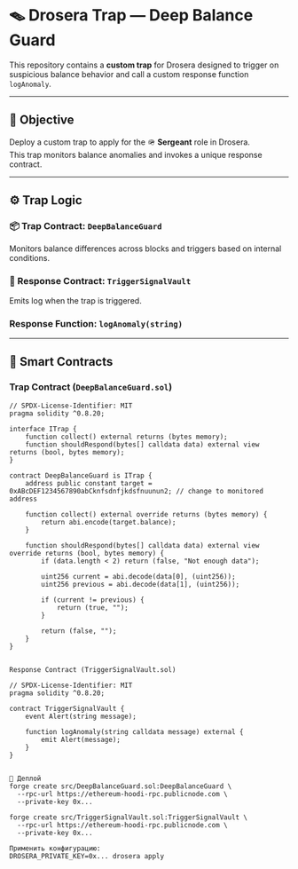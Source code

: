 # 🪤 Drosera Trap — Deep Balance Guard

This repository contains a **custom trap** for Drosera designed to trigger on suspicious balance behavior and call a custom response function `logAnomaly`.

---

## 🎯 Objective

Deploy a custom trap to apply for the 🪖 **Sergeant** role in Drosera.  
This trap monitors balance anomalies and invokes a unique response contract.

---

## ⚙️ Trap Logic

### 📦 Trap Contract: `DeepBalanceGuard`
Monitors balance differences across blocks and triggers based on internal conditions.

### 🧠 Response Contract: `TriggerSignalVault`
Emits log when the trap is triggered.

### Response Function: `logAnomaly(string)`

---

## 🧾 Smart Contracts

### Trap Contract (`DeepBalanceGuard.sol`)
```solidity
// SPDX-License-Identifier: MIT
pragma solidity ^0.8.20;

interface ITrap {
    function collect() external returns (bytes memory);
    function shouldRespond(bytes[] calldata data) external view returns (bool, bytes memory);
}

contract DeepBalanceGuard is ITrap {
    address public constant target = 0xABcDEF1234567890abCknfsdnfjkdsfnuunun2; // change to monitored address

    function collect() external override returns (bytes memory) {
        return abi.encode(target.balance);
    }

    function shouldRespond(bytes[] calldata data) external view override returns (bool, bytes memory) {
        if (data.length < 2) return (false, "Not enough data");

        uint256 current = abi.decode(data[0], (uint256));
        uint256 previous = abi.decode(data[1], (uint256));

        if (current != previous) {
            return (true, "");
        }

        return (false, "");
    }
}


Response Contract (TriggerSignalVault.sol)

// SPDX-License-Identifier: MIT
pragma solidity ^0.8.20;

contract TriggerSignalVault {
    event Alert(string message);

    function logAnomaly(string calldata message) external {
        emit Alert(message);
    }
}


🚀 Деплой
forge create src/DeepBalanceGuard.sol:DeepBalanceGuard \
  --rpc-url https://ethereum-hoodi-rpc.publicnode.com \
  --private-key 0x...

forge create src/TriggerSignalVault.sol:TriggerSignalVault \
  --rpc-url https://ethereum-hoodi-rpc.publicnode.com \
  --private-key 0x...

Применить конфигурацию:
DROSERA_PRIVATE_KEY=0x... drosera apply
